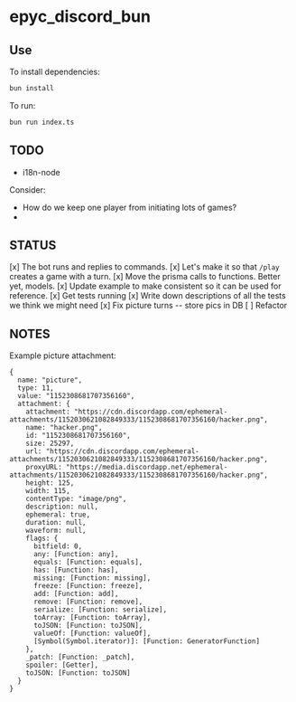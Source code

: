 # epyc_discord_bun

## Use

To install dependencies:

```bash
bun install
```

To run:

```bash
bun run index.ts
```

## TODO

* i18n-node

Consider:

* How do we keep one player from initiating lots of games?
* 



## STATUS

[x] The bot runs and replies to commands.
[x] Let's make it so that `/play` creates a game with a turn.
[x] Move the prisma calls to functions. Better yet, models.
[x] Update example to make consistent so it can be used for reference.
[x] Get tests running
[x] Write down descriptions of all the tests we think we might need
[x] Fix picture turns -- store pics in DB
[ ] Refactor

## NOTES

Example picture attachment:
```
{
  name: "picture",
  type: 11,
  value: "1152308681707356160",
  attachment: {
    attachment: "https://cdn.discordapp.com/ephemeral-attachments/1152030621082849333/1152308681707356160/hacker.png",
    name: "hacker.png",
    id: "1152308681707356160",
    size: 25297,
    url: "https://cdn.discordapp.com/ephemeral-attachments/1152030621082849333/1152308681707356160/hacker.png",
    proxyURL: "https://media.discordapp.net/ephemeral-attachments/1152030621082849333/1152308681707356160/hacker.png",
    height: 125,
    width: 115,
    contentType: "image/png",
    description: null,
    ephemeral: true,
    duration: null,
    waveform: null,
    flags: {
      bitfield: 0,
      any: [Function: any],
      equals: [Function: equals],
      has: [Function: has],
      missing: [Function: missing],
      freeze: [Function: freeze],
      add: [Function: add],
      remove: [Function: remove],
      serialize: [Function: serialize],
      toArray: [Function: toArray],
      toJSON: [Function: toJSON],
      valueOf: [Function: valueOf],
      [Symbol(Symbol.iterator)]: [Function: GeneratorFunction]
    },
    _patch: [Function: _patch],
    spoiler: [Getter],
    toJSON: [Function: toJSON]
  }
}
```
